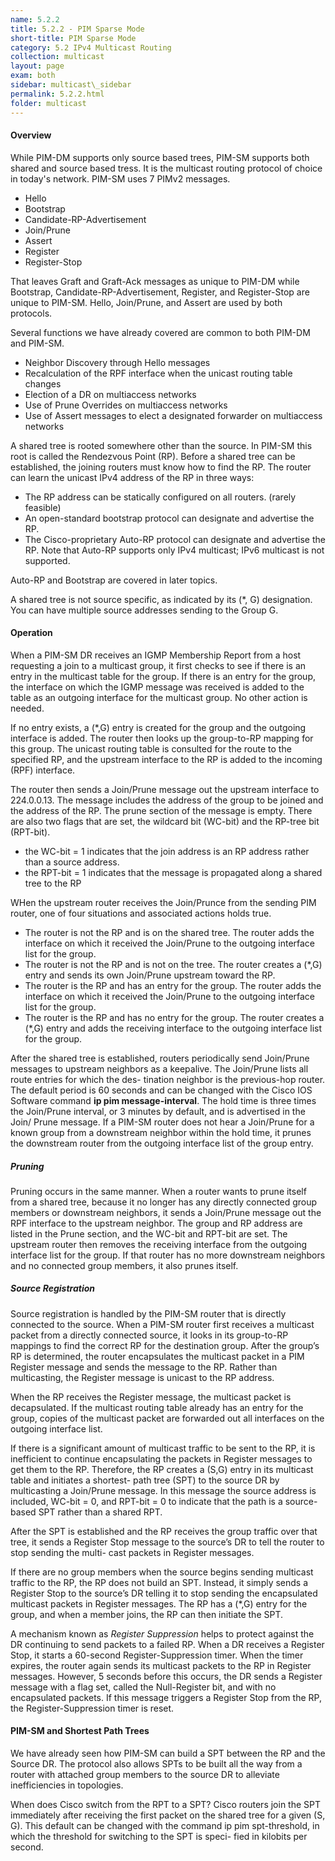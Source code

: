 ```yaml
---
name: 5.2.2
title: 5.2.2 - PIM Sparse Mode
short-title: PIM Sparse Mode
category: 5.2 IPv4 Multicast Routing
collection: multicast
layout: page
exam: both
sidebar: multicast\_sidebar
permalink: 5.2.2.html
folder: multicast
---
```

#### Overview
While PIM-DM supports only source based trees, PIM-SM supports both shared and source based tress. It is the multicast routing protocol of choice in today's network. PIM-SM uses 7 PIMv2 messages.
- Hello
- Bootstrap
- Candidate-RP-Advertisement
- Join/Prune
- Assert
- Register
- Register-Stop

That leaves Graft and Graft-Ack messages as unique to PIM-DM while Bootstrap, Candidate-RP-Advertisement, Register, and Register-Stop are unique to PIM-SM. Hello, Join/Prune, and Assert are used by both protocols.

Several functions we have already covered are common to both PIM-DM and PIM-SM.
- Neighbor Discovery through Hello messages
- Recalculation of the RPF interface when the unicast routing table changes
- Election of a DR on multiaccess networks
- Use of Prune Overrides on multiaccess networks
- Use of Assert messages to elect a designated forwarder on multiaccess networks

A shared tree is rooted somewhere other than the source. In PIM-SM this root is called the Rendezvous Point (RP). Before a shared tree can be established, the joining routers must know how to find the RP. The router can learn the unicast IPv4 address of the RP in three ways:
- The RP address can be statically configured on all routers. (rarely feasible)
- An open-standard bootstrap protocol can designate and advertise the RP.
- The Cisco-proprietary Auto-RP protocol can designate and advertise the RP. Note that Auto-RP supports only IPv4 multicast; IPv6 multicast is not supported.

Auto-RP and Bootstrap are covered in later topics.

A shared tree is not source specific, as indicated by its (*, G) designation. You can have multiple source addresses sending to the Group G.

#### Operation
When a PIM-SM DR receives an IGMP Membership Report from a host requesting a join to a multicast group, it first checks to see if there is an entry in the multicast table for the group. If there is an entry for the group, the interface on which the IGMP message was received is added to the table as an outgoing interface for the multicast group. No other action is needed.

If no entry exists, a (*,G) entry is created for the group and the outgoing interface is added. The router then looks up the group-to-RP mapping for this group. The unicast routing table is consulted for the route to the specified RP, and the upstream interface to the RP is added to the incoming (RPF) interface.

The router then sends a Join/Prune message out the upstream interface to 224.0.0.13. The message includes the address of the group to be joined and the address of the RP. The prune section of the message is empty. There are also two flags that are set, the wildcard bit (WC-bit) and the RP-tree bit (RPT-bit).
- the WC-bit = 1 indicates that the join address is an RP address rather than a source address.
- the RPT-bit = 1 indicates that the message is propagated along a shared tree to the RP

WHen the upstream router receives the Join/Prunce from the sending PIM router, one of four situations and associated actions holds true.
- The router is not the RP and is on the shared tree. The router adds the interface on which it received the Join/Prune to the outgoing interface list for the group.
- The router is not the RP and is not on the tree. The router creates a (*,G) entry and sends its own Join/Prune upstream toward the RP.
- The router is the RP and has an entry for the group. The router adds the interface on which it received the Join/Prune to the outgoing interface list for the group.
- The router is the RP and has no entry for the group. The router creates a (*,G) entry and adds the receiving interface to the outgoing interface list for the group.

After the shared tree is established, routers periodically send Join/Prune messages to upstream neighbors as a keepalive. The Join/Prune lists all route entries for which the des- tination neighbor is the previous-hop router. The default period is 60 seconds and can be changed with the Cisco IOS Software command **ip pim message-interval**. The hold time is three times the Join/Prune interval, or 3 minutes by default, and is advertised in the Join/ Prune message. If a PIM-SM router does not hear a Join/Prune for a known group from a downstream neighbor within the hold time, it prunes the downstream router from the outgoing interface list of the group entry.
##### Pruning
Pruning occurs in the same manner. When a router wants to prune itself from a shared tree, because it no longer has any directly connected group members or downstream neighbors, it sends a Join/Prune message out the RPF interface to the upstream neighbor. The group and RP address are listed in the Prune section, and the WC-bit and RPT-bit are set. The upstream router then removes the receiving interface from the outgoing interface list for the group. If that router has no more downstream neighbors and no connected group members, it also prunes itself.
##### Source Registration
Source registration is handled by the PIM-SM router that is directly connected to the source. When a PIM-SM router first receives a multicast packet from a directly connected source, it looks in its group-to-RP mappings to find the correct RP for the destination group. After the group’s RP is determined, the router encapsulates the multicast packet in a PIM Register message and sends the message to the RP. Rather than multicasting, the Register message is unicast to the RP address.

When the RP receives the Register message, the multicast packet is decapsulated. If the multicast routing table already has an entry for the group, copies of the multicast packet are forwarded out all interfaces on the outgoing interface list.

If there is a significant amount of multicast traffic to be sent to the RP, it is inefficient to continue encapsulating the packets in Register messages to get them to the RP. Therefore, the RP creates a (S,G) entry in its multicast table and initiates a shortest- path tree (SPT) to the source DR by multicasting a Join/Prune message. In this message the source address is included, WC-bit = 0, and RPT-bit = 0 to indicate that the path is a source-based SPT rather than a shared RPT.

After the SPT is established and the RP receives the group traffic over that tree, it sends a Register Stop message to the source’s DR to tell the router to stop sending the multi- cast packets in Register messages.

If there are no group members when the source begins sending multicast traffic to the RP, the RP does not build an SPT. Instead, it simply sends a Register Stop to the source’s DR telling it to stop sending the encapsulated multicast packets in Register messages. The RP has a (*,G) entry for the group, and when a member joins, the RP can then initiate the SPT.

A mechanism known as *Register Suppression* helps to protect against the DR continuing to send packets to a failed RP. When a DR receives a Register Stop, it starts a 60-second Register-Suppression timer. When the timer expires, the router again sends its multicast packets to the RP in Register messages. However, 5 seconds before this occurs, the DR sends a Register message with a flag set, called the Null-Register bit, and with no encapsulated packets. If this message triggers a Register Stop from the RP, the Register-Suppression timer is reset.
#### PIM-SM and Shortest Path Trees
We have already seen how PIM-SM can build a SPT between the RP and the Source DR. The protocol also allows SPTs to be built all the way from a router with attached group members to the source DR to alleviate inefficiencies in topologies.

When does Cisco switch from the RPT to a SPT? Cisco routers join the SPT immediately after receiving the first packet on the shared tree for a given (S, G). This default can be changed with the command ip pim spt-threshold, in which the threshold for switching to the SPT is speci- fied in kilobits per second.

